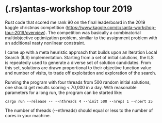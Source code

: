 # (.rs)antas-workshop tour 2019

Rust code that scored me rank 90 on the final leaderboard in the 2019 kaggle christmas competition (https://www.kaggle.com/c/santa-workshop-tour-2019/overview).
The competition was basically a combinatorial multiobjective optimization problem, similiar to the assignment problem with an additional nasty nonlinear constraint.

I came up with a meta heuristic approach that builds upon an Iteration Local Search (ILS) implementation. Starting from a set of initial solutions, the ILS is repeatedly used to generate a diverse set of solution candidates. From this set, solutions are drawn proportional to their objective function value and number of visits, to trade off exploitation and exploration of the search. 

Running the program with four threads from 500 random initial solutions, one should get results scoring < 70,000 in a day.
With reasonable parameters for a long run, the program can be started like:
```
cargo run --release -- --nthreads 4 --ninit 500 --nreps 1 --npert 25
```
The number of threads (--nthreads) should equal or less to the number of cores in your machine.
